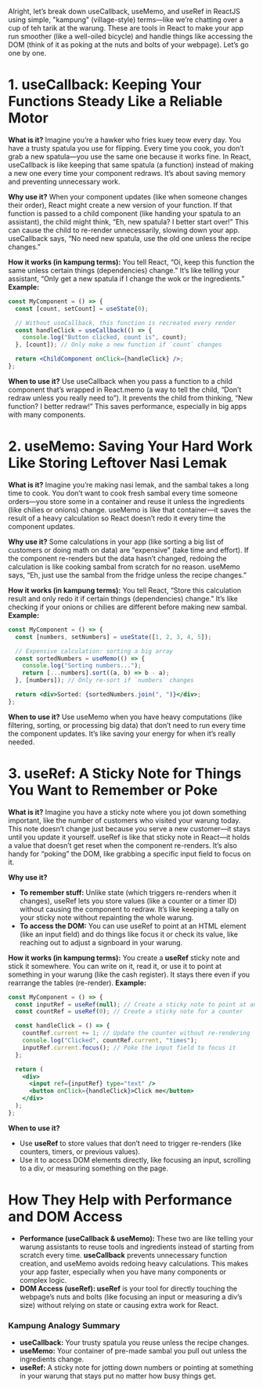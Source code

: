 Alright, let’s break down useCallback, useMemo, and useRef in ReactJS using simple, "kampung" (village-style) terms—like we’re chatting over a cup of teh tarik at the warung. These are tools in React to make your app run smoother (like a well-oiled bicycle) and handle things like accessing the DOM (think of it as poking at the nuts and bolts of your webpage). Let’s go one by one.

# 1. useCallback: Keeping Your Functions Steady Like a Reliable Motor
**What is it?**
Imagine you’re a hawker who fries kuey teow every day. You have a trusty spatula you use for flipping. Every time you cook, you don’t grab a new spatula—you use the same one because it works fine. In React, useCallback is like keeping that same spatula (a function) instead of making a new one every time your component redraws. It’s about saving memory and preventing unnecessary work.

**Why use it?**
When your component updates (like when someone changes their order), React might create a new version of your function. If that function is passed to a child component (like handing your spatula to an assistant), the child might think, “Eh, new spatula? I better start over!” This can cause the child to re-render unnecessarily, slowing down your app. useCallback says, “No need new spatula, use the old one unless the recipe changes.”

**How it works (in kampung terms):**
You tell React, “Oi, keep this function the same unless certain things (dependencies) change.” It’s like telling your assistant, “Only get a new spatula if I change the wok or the ingredients.”
**Example:**
```jsx
const MyComponent = () => {
  const [count, setCount] = useState(0);

  // Without useCallback, this function is recreated every render
  const handleClick = useCallback(() => {
    console.log("Button clicked, count is", count);
  }, [count]); // Only make a new function if `count` changes

  return <ChildComponent onClick={handleClick} />;
};
```
**When to use it?**
Use useCallback when you pass a function to a child component that’s wrapped in React.memo (a way to tell the child, “Don’t redraw unless you really need to”). It prevents the child from thinking, “New function? I better redraw!” This saves performance, especially in big apps with many components.

# 2. useMemo: Saving Your Hard Work Like Storing Leftover Nasi Lemak
**What is it?**
Imagine you’re making nasi lemak, and the sambal takes a long time to cook. You don’t want to cook fresh sambal every time someone orders—you store some in a container and reuse it unless the ingredients (like chilies or onions) change. useMemo is like that container—it saves the result of a heavy calculation so React doesn’t redo it every time the component updates.

**Why use it?**
Some calculations in your app (like sorting a big list of customers or doing math on data) are “expensive” (take time and effort). If the component re-renders but the data hasn’t changed, redoing the calculation is like cooking sambal from scratch for no reason. useMemo says, “Eh, just use the sambal from the fridge unless the recipe changes.”

**How it works (in kampung terms):**
You tell React, “Store this calculation result and only redo it if certain things (dependencies) change.” It’s like checking if your onions or chilies are different before making new sambal.
**Example:**
```jsx
const MyComponent = () => {
  const [numbers, setNumbers] = useState([1, 2, 3, 4, 5]);

  // Expensive calculation: sorting a big array
  const sortedNumbers = useMemo(() => {
    console.log("Sorting numbers...");
    return [...numbers].sort((a, b) => b - a);
  }, [numbers]); // Only re-sort if `numbers` changes

  return <div>Sorted: {sortedNumbers.join(", ")}</div>;
};
```
**When to use it?**
Use useMemo when you have heavy computations (like filtering, sorting, or processing big data) that don’t need to run every time the component updates. It’s like saving your energy for when it’s really needed.

# 3. useRef: A Sticky Note for Things You Want to Remember or Poke
**What is it?**
Imagine you have a sticky note where you jot down something important, like the number of customers who visited your warung today. This note doesn’t change just because you serve a new customer—it stays until you update it yourself. useRef is like that sticky note in React—it holds a value that doesn’t get reset when the component re-renders. It’s also handy for “poking” the DOM, like grabbing a specific input field to focus on it.

**Why use it?** 
* **To remember stuff:** Unlike state (which triggers re-renders when it changes), useRef lets you store values (like a counter or a timer ID) without causing the component to redraw. It’s like keeping a tally on your sticky note without repainting the whole warung.
* **To access the DOM:** You can use useRef to point at an HTML element (like an input field) and do things like focus it or check its value, like reaching out to adjust a signboard in your warung.

**How it works (in kampung terms):**
You create a **useRef** sticky note and stick it somewhere. You can write on it, read it, or use it to point at something in your warung (like the cash register). It stays there even if you rearrange the tables (re-render).
**Example:**
```jsx
const MyComponent = () => {
  const inputRef = useRef(null); // Create a sticky note to point at an input
  const countRef = useRef(0); // Create a sticky note for a counter

  const handleClick = () => {
    countRef.current += 1; // Update the counter without re-rendering
    console.log("Clicked", countRef.current, "times");
    inputRef.current.focus(); // Poke the input field to focus it
  };

  return (
    <div>
      <input ref={inputRef} type="text" />
      <button onClick={handleClick}>Click me</button>
    </div>
  );
};
```
**When to use it?** 
* Use **useRef** to store values that don’t need to trigger re-renders (like counters, timers, or previous values).
* Use it to access DOM elements directly, like focusing an input, scrolling to a div, or measuring something on the page.

# How They Help with Performance and DOM Access
* **Performance (useCallback & useMemo):** These two are like telling your warung assistants to reuse tools and ingredients instead of starting from scratch every time. **useCallback** prevents unnecessary function creation, and useMemo avoids redoing heavy calculations. This makes your app faster, especially when you have many components or complex logic.
* **DOM Access (useRef): useRef** is your tool for directly touching the webpage’s nuts and bolts (like focusing an input or measuring a div’s size) without relying on state or causing extra work for React.

### Kampung Analogy Summary
* **useCallback:** Your trusty spatula you reuse unless the recipe changes.
* **useMemo:** Your container of pre-made sambal you pull out unless the ingredients change.
* **useRef:** A sticky note for jotting down numbers or pointing at something in your warung that stays put no matter how busy things get.
